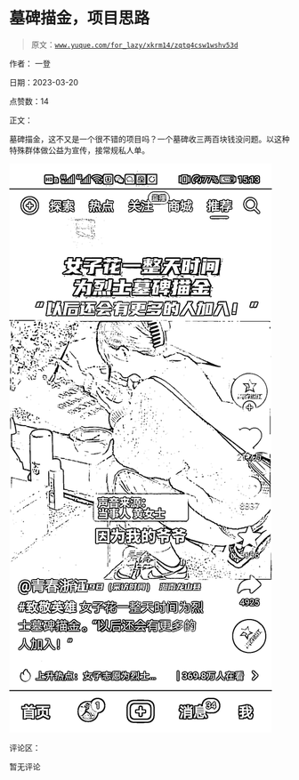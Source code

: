 # 墓碑描金，项目思路

> 原文：[`www.yuque.com/for_lazy/xkrm14/zqtq4csw1wshv53d`](https://www.yuque.com/for_lazy/xkrm14/zqtq4csw1wshv53d)

作者： 一登

日期：2023-03-20

点赞数：14

正文：

墓碑描金，这不又是一个很不错的项目吗？一个墓碑收三两百块钱没问题。以这种特殊群体做公益为宣传，接常规私人单。

![](img/b3617a49f3ff1b19da317239fac12fe1.png)  

评论区：

暂无评论


